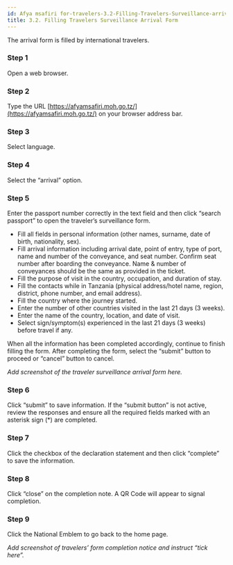 ```yaml
---
id: Afya msafiri for-travelers-3.2-Filling-Travelers-Surveillance-arrival-Form
title: 3.2. Filling Travelers Surveillance Arrival Form
---
```

The arrival form is filled by international travelers.

### Step 1
Open a web browser.

### Step 2
Type the URL [https://afyamsafiri.moh.go.tz/](https://afyamsafiri.moh.go.tz/) on your browser address bar.

### Step 3
Select language.

### Step 4
Select the “arrival” option.

### Step 5
Enter the passport number correctly in the text field and then click “search passport” to open the traveler’s surveillance form.

- Fill all fields in personal information (other names, surname, date of birth, nationality, sex).
- Fill arrival information including arrival date, point of entry, type of port, name and number of the conveyance, and seat number. Confirm seat number after boarding the conveyance. Name & number of conveyances should be the same as provided in the ticket.
- Fill the purpose of visit in the country, occupation, and duration of stay.
- Fill the contacts while in Tanzania (physical address/hotel name, region, district, phone number, and email address).
- Fill the country where the journey started.
- Enter the number of other countries visited in the last 21 days (3 weeks).
- Enter the name of the country, location, and date of visit.
- Select sign/symptom(s) experienced in the last 21 days (3 weeks) before travel if any.

When all the information has been completed accordingly, continue to finish filling the form. After completing the form, select the “submit” button to proceed or “cancel” button to cancel.

_Add screenshot of the traveler surveillance arrival form here._

### Step 6
Click “submit” to save information. If the “submit button” is not active, review the responses and ensure all the required fields marked with an asterisk sign (*) are completed.

### Step 7
Click the checkbox of the declaration statement and then click “complete” to save the information.

### Step 8
Click “close” on the completion note. A QR Code will appear to signal completion.

### Step 9
Click the National Emblem to go back to the home page.

_Add screenshot of travelers’ form completion notice and instruct “tick here”._

